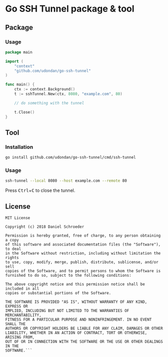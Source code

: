 # Go SSH Tunnel package & tool

## Package

### Usage

```go
package main

import (
    "context"
    "github.com/udondan/go-ssh-tunnel"
)

func main() {
    ctx := context.Background()
    t := sshTunnel.New(ctx, 8080, "example.com", 80)

    // do something with the tunnel

    t.Close()
}
```

## Tool

### Installation

```bash
go install github.com/udondan/go-ssh-tunnel/cmd/ssh-tunnel
```

### Usage 

```bash
ssh-tunnel --local 8080 --host example.com --remote 80
```

Press <kbd>Ctrl</kbd>+<kbd>C</kbd> to close the tunnel.

## License

    MIT License

    Copyright (c) 2018 Daniel Schroeder

    Permission is hereby granted, free of charge, to any person obtaining a copy
    of this software and associated documentation files (the "Software"), to deal
    in the Software without restriction, including without limitation the rights
    to use, copy, modify, merge, publish, distribute, sublicense, and/or sell
    copies of the Software, and to permit persons to whom the Software is
    furnished to do so, subject to the following conditions:

    The above copyright notice and this permission notice shall be included in all
    copies or substantial portions of the Software.

    THE SOFTWARE IS PROVIDED "AS IS", WITHOUT WARRANTY OF ANY KIND, EXPRESS OR
    IMPLIED, INCLUDING BUT NOT LIMITED TO THE WARRANTIES OF MERCHANTABILITY,
    FITNESS FOR A PARTICULAR PURPOSE AND NONINFRINGEMENT. IN NO EVENT SHALL THE
    AUTHORS OR COPYRIGHT HOLDERS BE LIABLE FOR ANY CLAIM, DAMAGES OR OTHER
    LIABILITY, WHETHER IN AN ACTION OF CONTRACT, TORT OR OTHERWISE, ARISING FROM,
    OUT OF OR IN CONNECTION WITH THE SOFTWARE OR THE USE OR OTHER DEALINGS IN THE
    SOFTWARE.```